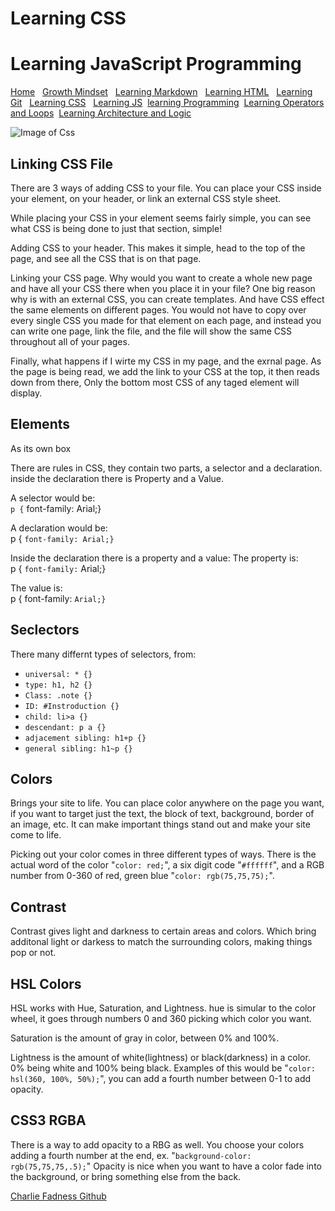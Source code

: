 
# Learning CSS

# Learning JavaScript Programming

[Home](https://fadnesscharlie.github.io/Reading-notes1000/) &nbsp;
[Growth Mindset](https://fadnesscharlie.github.io/Reading-notes1000/growth_mindset) &nbsp;
[Learning Markdown](https://fadnesscharlie.github.io/Reading-notes1000/learning_markdown) &nbsp;
[Learning HTML](https://fadnesscharlie.github.io/Reading-notes1000/learning_html) &nbsp;
[Learning Git](https://fadnesscharlie.github.io/Reading-notes1000/learning_git) &nbsp;
[Learning CSS](https://fadnesscharlie.github.io/Reading-notes1000/learning_css) &nbsp;
[Learning JS](https://fadnesscharlie.github.io/Reading-notes1000/learning_js)&nbsp;
[learning Programming](https://fadnesscharlie.github.io/Reading-notes1000/learning_programming)&nbsp;
[Learning Operators and Loops](https://fadnesscharlie.github.io/Reading-notes1000/learning_operators_and_loops)&nbsp;
[Learning Architecture and Logic](https://fadnesscharlie.github.io/Reading-notes1000/learning_arch_and_logic)

![Image of Css](https://images.unsplash.com/photo-1505685296765-3a2736de412f?ixid=MXwxMjA3fDB8MHxzZWFyY2h8NHx8Y3NzfGVufDB8fDB8&ixlib=rb-1.2.1&auto=format&fit=crop&w=500&q=60)

## Linking CSS File

There are 3 ways of adding CSS to your file. You can place your CSS inside your element, on your header, or link an external CSS style sheet.

While placing your CSS in your element seems fairly simple, you can see what CSS is being done to just that section, simple!

Adding CSS to your header. This makes it simple, head to the top of the page, and see all the CSS that is on that page.

Linking your CSS page. Why would you want to create a whole new page and have all your CSS there when you place it in your file? One big reason why is with an external CSS, you can create templates. And have CSS effect the same elements on different pages. You would not have to copy over every single CSS you made for that element on each page, and instead you can write one page, link the file, and the file will show the same CSS throughout all of your pages.

Finally, what happens if I wirte my CSS in my page, and the exrnal page. As the page is being read, we add the link to your CSS at the top, it then reads down from there, Only the bottom most CSS of any taged element will display.

## Elements

As its own box

There are rules in CSS, they contain two parts, a selector and a declaration. inside the declaration there is Property and a Value.

A selector would be:  
`p {`
    font-family: Arial;}

A declaration would be:  
p {
    `font-family: Arial;}`

Inside the declaration there is a property and a value:
The property is:  
p {
    `font-family:` Arial;}

The value is:  
p {
    font-family: `Arial;}`

## Seclectors

There many differnt types of selectors, from:

* `universal: * {}`
* `type: h1, h2 {}`
* `Class: .note {}`
* `ID: #Instroduction {}`
* `child: li>a {}`
* `descendant: p a {}`
* `adjacement sibling: h1+p {}`
* `general sibling: h1~p {}`

## Colors

Brings your site to life. You can place color anywhere on the page you want, if you want to target just the text, the block of text, background, border of an image, etc. It can make important things stand out and make your site come to life.

Picking out your color comes in three different types of ways. There is the actual word of the color "`color: red;`", a six digit code "`#ffffff`", and a RGB number from 0-360 of red, green blue "`color: rgb(75,75,75);`".

## Contrast

Contrast gives light and darkness to certain areas and colors. Which bring additonal light or darkess to match the surrounding colors, making things pop or not.

## HSL Colors

HSL works with Hue, Saturation, and Lightness. hue is simular to the color wheel, it goes through numbers 0 and 360 picking which color you want.

Saturation is the amount of gray in color, between 0% and 100%.

Lightness is the amount of white(lightness) or black(darkness) in a color. 0% being white and 100% being black.  Examples of this would be "`color: hsl(360, 100%, 50%);`", you can add a fourth number between 0-1 to add opacity.

## CSS3 RGBA

There is a way to add opacity to a RBG as well. You choose your colors adding a fourth number at the end, ex. "`background-color: rgb(75,75,75,.5);`" Opacity is nice when you want to have a color fade into the background, or bring something else from the back.

[Charlie Fadness Github](https://fadnesscharlie.github.io/Reading-notes/)